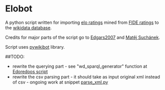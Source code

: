 # Elobot
A python script written for importing [elo ratings](https://en.wikipedia.org/wiki/Elo_rating_system) mined from [FIDE ratings](http://ratings.fide.com/) to the [wikidata database](https://www.wikidata.org/wiki/Wikidata:Main_Page).

Credits for major parts of the script go to [Edgars2007](https://www.wikidata.org/wiki/User:Edgars2007) and [Matěj Suchánek](https://www.wikidata.org/wiki/User:Matěj_Suchánek).

Script uses [pywikibot](https://github.com/wikimedia/pywikibot-core) library.

##TODO:
* rewrite the querying part -  see "wd_sparql_generator" function at [Edoredoos script](https://www.wikidata.org/wiki/User:Edoderoobot/en-nl-label-fixer)
* rewrite the csv parsing part - it should take as input original xml instead of csv - ongoing work at snippet [parse_xml.py](https://github.com/Wesalius/snippets/blob/master/parse_xml.py)
